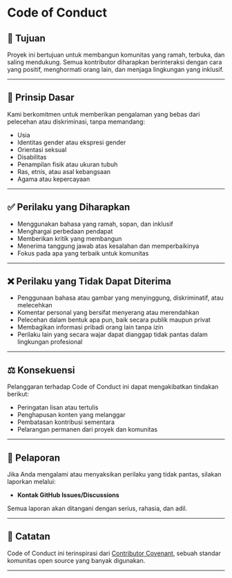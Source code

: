 # Code of Conduct

## 🎯 Tujuan
Proyek ini bertujuan untuk membangun komunitas yang ramah, terbuka, dan saling mendukung. Semua kontributor diharapkan berinteraksi dengan cara yang positif, menghormati orang lain, dan menjaga lingkungan yang inklusif.

---

## 🤝 Prinsip Dasar
Kami berkomitmen untuk memberikan pengalaman yang bebas dari pelecehan atau diskriminasi, tanpa memandang:

- Usia  
- Identitas gender atau ekspresi gender  
- Orientasi seksual  
- Disabilitas  
- Penampilan fisik atau ukuran tubuh  
- Ras, etnis, atau asal kebangsaan  
- Agama atau kepercayaan  

---

## ✅ Perilaku yang Diharapkan
- Menggunakan bahasa yang ramah, sopan, dan inklusif  
- Menghargai perbedaan pendapat  
- Memberikan kritik yang membangun  
- Menerima tanggung jawab atas kesalahan dan memperbaikinya  
- Fokus pada apa yang terbaik untuk komunitas  

---

## ❌ Perilaku yang Tidak Dapat Diterima
- Penggunaan bahasa atau gambar yang menyinggung, diskriminatif, atau melecehkan  
- Komentar personal yang bersifat menyerang atau merendahkan  
- Pelecehan dalam bentuk apa pun, baik secara publik maupun privat  
- Membagikan informasi pribadi orang lain tanpa izin  
- Perilaku lain yang secara wajar dapat dianggap tidak pantas dalam lingkungan profesional  

---

## ⚖️ Konsekuensi
Pelanggaran terhadap Code of Conduct ini dapat mengakibatkan tindakan berikut:

- Peringatan lisan atau tertulis  
- Penghapusan konten yang melanggar  
- Pembatasan kontribusi sementara  
- Pelarangan permanen dari proyek dan komunitas  

---

## 📩 Pelaporan
Jika Anda mengalami atau menyaksikan perilaku yang tidak pantas, silakan laporkan melalui:

- **Kontak GitHub Issues/Discussions**  

Semua laporan akan ditangani dengan serius, rahasia, dan adil.

---

## 📜 Catatan
Code of Conduct ini terinspirasi dari [Contributor Covenant](https://www.contributor-covenant.org/), sebuah standar komunitas open source yang banyak digunakan.

---

